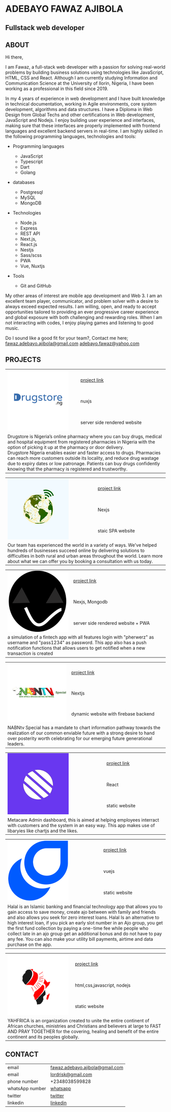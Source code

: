 # ADEBAYO FAWAZ AJIBOLA

## Fullstack web developer

## ABOUT

Hi there,

I am Fawaz, a full-stack web developer with a passion for solving real-world problems by building business solutions using technologies like JavaScript, HTML, CSS and React. Although I am currently studying Information and Communication Science at the University of Ilorin, Nigeria, I have been working as a professional in this field since 2019.

In my 4 years of experience in web development and I have built knowledge in technical documentation, working in Agile environments, core system development, algorithms and data structures. I have a Diploma in Web Design from Global Techs and other certifications in Web development, JavaScript and Nodejs. I enjoy building user experience and interfaces, making sure that these interfaces are properly implemented with frontend languages and excellent backend servers in real-time. I am highly skilled in the following programming languages, technologies and tools:

- Programming languages

  - JavaScript
  - Typescript
  - Dart
  - Golang

- databases

  - Postgresql
  - MySQL
  - MongoDB

- Technologies

  - Node.js
  - Express
  - REST API
  - Next.js,
  - React.js
  - Nestjs
  - Sass/scss
  - PWA
  - Vue, Nuxtjs

- Tools
  - Git and GitHub

My other areas of interest are mobile app development and Web 3. I am an excellent team player, communicator, and problem solver with a desire to always exceed expected results. I am willing, open, and ready to accept opportunities tailored to providing an ever progressive career experience and global exposure with both challenging and rewarding roles. When I am not interacting with codes, I enjoy playing games and listening to good music.

Do I sound like a good fit for your team?, Contact me here; fawaz.adebayo.ajibola@gmail.com adebayo.fawaz@yahoo.com

## PROJECTS

<table>
  <tr>
    <td rowspan="3">
      <img src="./projects/drugstore.png" alt="drugstore" />
    </td>
    <td><a href="https://dev.drugstore.ng/">project link</a></td>
  </tr>
  <tr>
    <td>nuxjs</td>
  </tr>
  <tr>
    <td>server side rendered website</td>
  </tr>
  <tr>
    <td colspan="2">
      Drugstore is Nigeria’s online pharmacy where you can buy drugs, medical
      and hospital equipment from registered pharmacies in Nigeria with the
      option of picking it up at the pharmacy or door delivery.<br />
      Drugstore Nigeria enables easier and faster access to drugs. Pharmacies
      can reach more customers outside its locality, and reduce drug wastage due
      to expiry dates or low patronage. Patients can buy drugs confidently
      knowing that the pharmacy is registered and trustworthy.
    </td>
  </tr>
</table>

<table>
  <tr>
    <td rowspan="3">
      <img src="./projects/techreachmakerspace.png" alt="payo" />
    </td>
    <td><a href="https://techreach-makerspace.vercel.app/">project link</a></td>
  </tr>
  <tr>
    <td>Nexjs</td>
  </tr>
  <tr>
    <td>staic SPA website</td>
  </tr>
  <tr>
    <td colspan="2">
     Our team has experienced the world in a variety of ways. We've helped hundreds of businesses succeed online by delivering solutions to difficulties in both rural and urban areas throughout the world. Learn more about what we can offer you by booking a consultation with us today.
    </td>
  </tr>
</table>

<table>
  <tr>
    <td rowspan="3">
      <img src="./projects/payo.png" alt="payo" />
    </td>
    <td><a href="https://payo.vercel.app/">project link</a></td>
  </tr>
  <tr>
    <td>Nexjs, Mongodb</td>
  </tr>
  <tr>
    <td>server side rendered website + PWA</td>
  </tr>
  <tr>
    <td colspan="2">
      a simulation of a fintech app with all features login with "pherwerz" as
      username and "pass1234" as password. This app also has a push notification functions that allows users to get notified when a new transaction is created
    </td>
  </tr>
</table>

<table>
  <tr>
    <td rowspan="3">
      <img src="./projects/nabntv.png" alt="nabntv" />
    </td>
    <td><a href="https://nabntv.vercel.app/">project link</a></td>
  </tr>
  <tr>
    <td>Nextjs</td>
  </tr>
  <tr>
    <td>dynamic website with firebase backend</td>
  </tr>
  <tr>
    <td colspan="2">
      NABNtv Special has a mandate to chart information pathway towards the
      realization of our common enviable future with a strong desire to hand
      over posterity worth celebrating for our emerging future generational
      leaders.
    </td>
  </tr>
</table>

<table>
  <tr>
    <td rowspan="3">
      <img src="./projects/metacare.png" alt="metacare" />
    </td>
    <td><a href="https://metacare-olive.vercel.app/">project link</a></td>
  </tr>
  <tr>
    <td>React</td>
  </tr>
  <tr>
    <td>static website</td>
  </tr>
  <tr>
    <td colspan="2">
      Metacare Admin dashboard, this is aimed at helping employees interract
      with customers and the system in an easy way. This app makes use of libaryies like chartjs and the likes.
    </td>
  </tr>
</table>

<table>
  <tr>
    <td rowspan="3">
      <img src="./projects/halal.png" alt="halal" />
    </td>
    <td><a href="https://halal.vercel.app/">project link</a></td>
  </tr>
  <tr>
    <td>vuejs</td>
  </tr>
  <tr>
    <td>static website</td>
  </tr>
  <tr>
    <td colspan="2">
      Halal is an Islamic banking and financial technology app that allows you
      to gain access to save money, create ajo between with family and friends
      and also allows you seek for zero interest loans. Halal Is an alternative
      to high interest loan, if you pick an early slot number in an Ajo group,
      you get the first fund collection by paying a one-time fee while people
      who collect late in an ajo group get an additional bonus and do not have
      to pay any fee. You can also make your utility bill payments, airtime and
      data purchase on the app.
    </td>
  </tr>
</table>

<table>
  <tr>
    <td rowspan="3">
      <img src="./projects/yahfrica.png" alt="yahfrica" />
    </td>
    <td><a href="https://yahfrica.com/" target="_blank">project link</a></td>
  </tr>
  <tr>
    <td>html,css,javascript, nodejs</td>
  </tr>
  <tr>
    <td>static website</td>
  </tr>
  <tr>
    <td colspan="2">
      YAHFRICA is an organization created to unite the entire continent of
      African churches, ministries and Christians and believers at large to FAST
      AND PRAY TOGETHER for the covering, healing and benefit of the entire
      continent and its peoples globally.
    </td>
  </tr>
</table>

## CONTACT

|                 |                                                                  |
| --------------- | ---------------------------------------------------------------- |
| email           | fawaz.adebayo.ajibola@gmail.com                                  |
| email           | lordrisk@gmail.com                                               |
| phone number    | +2348038599828                                                   |
| whatsApp number | [whatsapp](https://wa.me/2348038599828)                          |
| twitter         | [twitter](https://twitter.com/Pherwerzz)                         |
| linkedin        | [linkedin](https://www.linkedin.com/in/fawaz-adebayo-5b83471b1/) |
